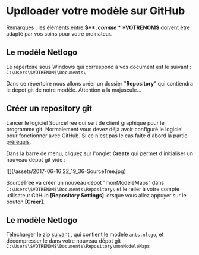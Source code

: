 # Updloader votre modèle sur GitHub

Remarques : les éléments entre **$$**, comme **$VOTRENOM$** doivent être adapté par vos soins pour votre ordinateur.

## Le modèle Netlogo

 Le répertoire sous Windows qui correspond à vos document est le suivant : `C:\Users\$VOTRENOM$\Documents\` 


Dans ce répertoire nous allons créer un dossier "**Repository**" qui contiendra le dépot git de notre modèle. Attention à la majuscule...


## Créer un repository git 

Lancer le logiciel SourceTree qui sert de client graphique pour le programme git. Normalement vous devez déjà avoir configuré le logiciel pour fonctionner avec GitHub. Si ce n'est pas le cas faite d'abord la partie [prérequis](../prerequis.md).

Dans la barre de menu, cliquez sur l'onglet **Create** qui permet d'initialiser un nouveau depot git vide : 

![](/assets/2017-06-16 22_19_36-SourceTree.jpg)

SourceTree va créer un nouveau dépot "monModeleMaps" dans `C:\Users\$VOTRENOM$\Documents\Repository\` et le relier à votre compte utilisateur GitHub **[Repository Settings]** lorsque vous allez appuyer sur le bouton **[Créer]**.

## Le modèle Netlogo 


Télécharger le [zip suivant](assets/modeleMaps.zip) , qui contient le modele `ants.nlogo`, et décompresser le dans votre nouveau dépot git `C:\Users\$VOTRENOM$\Documents\Repository\monModeleMaps`